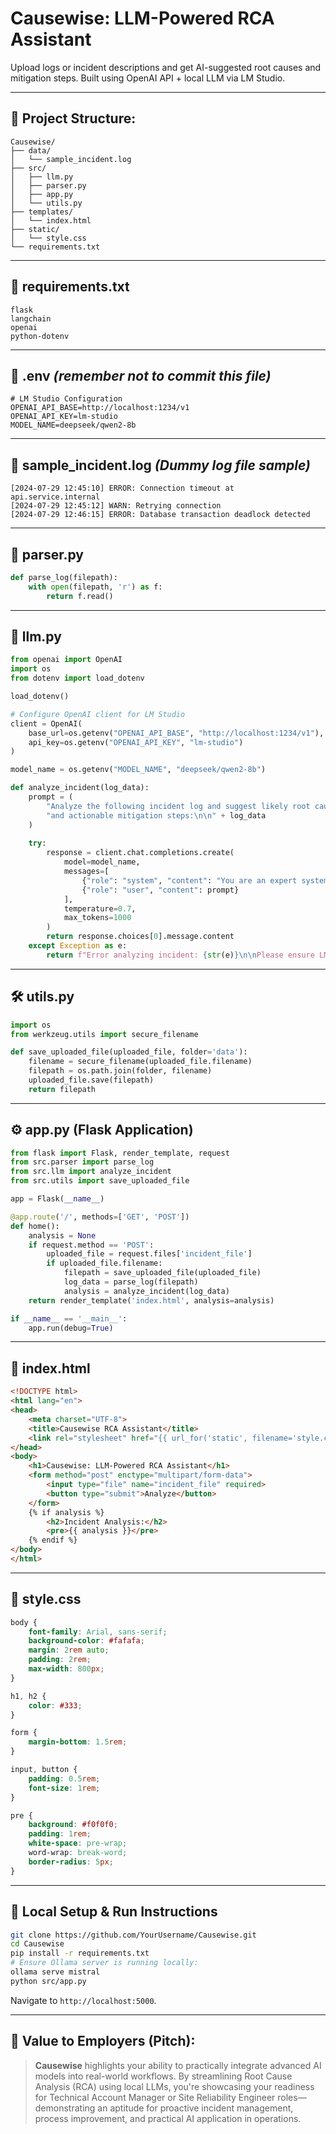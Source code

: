 # Causewise: LLM-Powered RCA Assistant

Upload logs or incident descriptions and get AI-suggested root causes and mitigation steps. Built using OpenAI API + local LLM via LM Studio.

---

## 🚧 Project Structure:

```
Causewise/
├── data/
│   └── sample_incident.log
├── src/
│   ├── llm.py
│   ├── parser.py
│   ├── app.py
│   └── utils.py
├── templates/
│   └── index.html
├── static/
│   └── style.css
└── requirements.txt
```

---

## 📄 **requirements.txt**

```
flask
langchain
openai
python-dotenv
```

---

## 📌 **.env** *(remember not to commit this file)*

```
# LM Studio Configuration
OPENAI_API_BASE=http://localhost:1234/v1
OPENAI_API_KEY=lm-studio
MODEL_NAME=deepseek/qwen2-8b
```

---

## 📖 **sample\_incident.log** *(Dummy log file sample)*

```
[2024-07-29 12:45:10] ERROR: Connection timeout at api.service.internal
[2024-07-29 12:45:12] WARN: Retrying connection
[2024-07-29 12:46:15] ERROR: Database transaction deadlock detected
```

---

## 🧩 **parser.py**

```python
def parse_log(filepath):
    with open(filepath, 'r') as f:
        return f.read()
```

---

## 🧠 **llm.py**

```python
from openai import OpenAI
import os
from dotenv import load_dotenv

load_dotenv()

# Configure OpenAI client for LM Studio
client = OpenAI(
    base_url=os.getenv("OPENAI_API_BASE", "http://localhost:1234/v1"),
    api_key=os.getenv("OPENAI_API_KEY", "lm-studio")
)

model_name = os.getenv("MODEL_NAME", "deepseek/qwen2-8b")

def analyze_incident(log_data):
    prompt = (
        "Analyze the following incident log and suggest likely root causes "
        "and actionable mitigation steps:\n\n" + log_data
    )
    
    try:
        response = client.chat.completions.create(
            model=model_name,
            messages=[
                {"role": "system", "content": "You are an expert system administrator and incident response specialist. Analyze logs and provide clear, actionable root cause analysis."},
                {"role": "user", "content": prompt}
            ],
            temperature=0.7,
            max_tokens=1000
        )
        return response.choices[0].message.content
    except Exception as e:
        return f"Error analyzing incident: {str(e)}\n\nPlease ensure LM Studio is running with the Local LLM Service enabled in App Settings > Developer tab."
```

---

## 🛠️ **utils.py**

```python
import os
from werkzeug.utils import secure_filename

def save_uploaded_file(uploaded_file, folder='data'):
    filename = secure_filename(uploaded_file.filename)
    filepath = os.path.join(folder, filename)
    uploaded_file.save(filepath)
    return filepath
```

---

## ⚙️ **app.py (Flask Application)**

```python
from flask import Flask, render_template, request
from src.parser import parse_log
from src.llm import analyze_incident
from src.utils import save_uploaded_file

app = Flask(__name__)

@app.route('/', methods=['GET', 'POST'])
def home():
    analysis = None
    if request.method == 'POST':
        uploaded_file = request.files['incident_file']
        if uploaded_file.filename:
            filepath = save_uploaded_file(uploaded_file)
            log_data = parse_log(filepath)
            analysis = analyze_incident(log_data)
    return render_template('index.html', analysis=analysis)

if __name__ == '__main__':
    app.run(debug=True)
```

---

## 📑 **index.html**

```html
<!DOCTYPE html>
<html lang="en">
<head>
    <meta charset="UTF-8">
    <title>Causewise RCA Assistant</title>
    <link rel="stylesheet" href="{{ url_for('static', filename='style.css') }}">
</head>
<body>
    <h1>Causewise: LLM-Powered RCA Assistant</h1>
    <form method="post" enctype="multipart/form-data">
        <input type="file" name="incident_file" required>
        <button type="submit">Analyze</button>
    </form>
    {% if analysis %}
        <h2>Incident Analysis:</h2>
        <pre>{{ analysis }}</pre>
    {% endif %}
</body>
</html>
```

---

## 🎨 **style.css**

```css
body {
    font-family: Arial, sans-serif;
    background-color: #fafafa;
    margin: 2rem auto;
    padding: 2rem;
    max-width: 800px;
}

h1, h2 {
    color: #333;
}

form {
    margin-bottom: 1.5rem;
}

input, button {
    padding: 0.5rem;
    font-size: 1rem;
}

pre {
    background: #f0f0f0;
    padding: 1rem;
    white-space: pre-wrap;
    word-wrap: break-word;
    border-radius: 5px;
}
```

---

## 🚀 **Local Setup & Run Instructions**

```bash
git clone https://github.com/YourUsername/Causewise.git
cd Causewise
pip install -r requirements.txt
# Ensure Ollama server is running locally:
ollama serve mistral
python src/app.py
```

Navigate to `http://localhost:5000`.

---

## 🎯 **Value to Employers (Pitch):**

> **Causewise** highlights your ability to practically integrate advanced AI models into real-world workflows. By streamlining Root Cause Analysis (RCA) using local LLMs, you're showcasing your readiness for Technical Account Manager or Site Reliability Engineer roles—demonstrating an aptitude for proactive incident management, process improvement, and practical AI application in operations.
